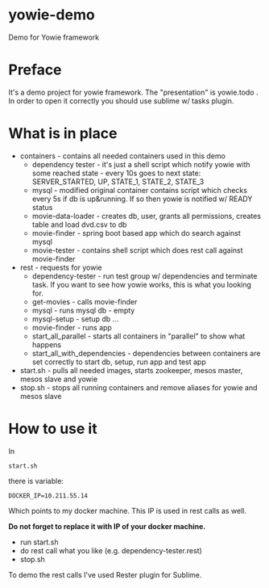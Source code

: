 # yowie-demo
Demo for Yowie framework

# Preface

It's a demo project for yowie framework. The "presentation" is yowie.todo . In order to open it correctly you should use sublime w/ tasks plugin.

# What is in place

* containers - contains all needed containers used in this demo
    - dependency tester - it's just a shell script which notify yowie with some reached state - every 10s goes to next state: SERVER_STARTED, UP, STATE_1, STATE_2, STATE_3
    - mysql - modified original container contains script which checks every 5s if db is up&running. If so then yowie is notified w/ READY status
    - movie-data-loader - creates db, user, grants all permissions, creates table and load dvd.csv to db
    - movie-finder - spring boot based app which do search against mysql
    - movie-tester - contains shell script which does rest call against movie-finder
* rest - requests for yowie
    - dependency-tester - run test group w/ dependencies and terminate task. If you want to see how yowie works, this is what you looking for.
    - get-movies - calls movie-finder
    - mysql - runs mysql db - empty
    - mysql-setup - setup db ...
    - movie-finder - runs app
    - start_all_parallel - starts all containers in "parallel" to show what happens 
    - start_all_with_dependencies - dependencies between containers are set correctly to start db, setup, run app and test app
* start.sh - pulls all needed images, starts zookeeper, mesos master, mesos slave and yowie
* stop.sh - stops all running containers and remove aliases for yowie and mesos slave

# How to use it

In 

```
start.sh
```

there is variable:

```
DOCKER_IP=10.211.55.14
```

Which points to my docker machine. This IP is used in rest calls as well.

__Do not forget to replace it with IP of your docker machine.__


* run start.sh
* do rest call what you like (e.g. dependency-tester.rest)
* stop.sh

To demo the rest calls I've used Rester plugin for Sublime.


